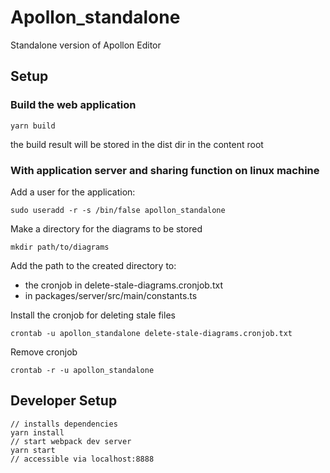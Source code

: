 # Apollon_standalone

Standalone version of Apollon Editor

## Setup

### Build the web application

`yarn build`

the build result will be stored in the dist dir in the content root

### With application server and sharing function on linux machine

Add a user for the application:

`sudo useradd -r -s /bin/false apollon_standalone`

Make a directory for the diagrams to be stored

`mkdir path/to/diagrams`

Add the path to the created directory to:
- the cronjob in delete-stale-diagrams.cronjob.txt
- in packages/server/src/main/constants.ts

Install the cronjob for deleting stale files

`crontab -u apollon_standalone delete-stale-diagrams.cronjob.txt`

Remove cronjob

`crontab -r -u apollon_standalone`

## Developer Setup

```
// installs dependencies
yarn install
// start webpack dev server
yarn start
// accessible via localhost:8888
```


